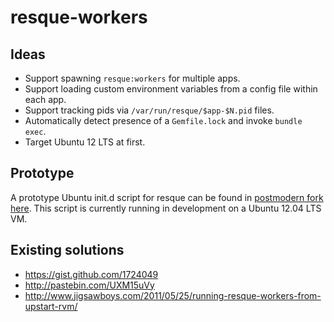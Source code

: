 # resque-workers

## Ideas

* Support spawning `resque:workers` for multiple apps.
* Support loading custom environment variables from a config file within each app.
* Support tracking pids via `/var/run/resque/$app-$N.pid` files.
* Automatically detect presence of a `Gemfile.lock` and invoke `bundle exec`.
* Target Ubuntu 12 LTS at first.

## Prototype

A prototype Ubuntu init.d script for resque can be found in [postmodern fork](https://github.com/postmodern/resque/tree/init.d) [here](https://github.com/postmodern/resque/blob/init.d/examples/ubuntu/init.d/resque). This script is currently running in development on a Ubuntu 12.04 LTS VM.

## Existing solutions

* https://gist.github.com/1724049
* http://pastebin.com/UXM15uVy
* http://www.jigsawboys.com/2011/05/25/running-resque-workers-from-upstart-rvm/